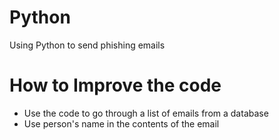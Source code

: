 # Python
Using Python to send phishing emails

# How to Improve the code
- Use the code to go through a list of emails from a database
- Use person's name in the contents of the email
